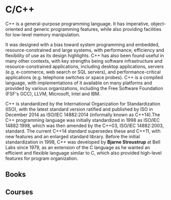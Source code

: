 # C/C++

C++ is a general-purpose programming language. It has imperative, object-oriented and generic programming features, while also providing facilities for low-level memory manipulation.

It was designed with a bias toward system programming and embedded, resource-constrained and large systems, with performance, efficiency and flexibility of use as its design highlights. C++ has also been found useful in many other contexts, with key strengths being software infrastructure and resource-constrained applications, including desktop applications, servers (e.g. e-commerce, web search or SQL servers), and performance-critical applications (e.g. telephone switches or space probes). C++ is a compiled language, with implementations of it available on many platforms and provided by various organizations, including the Free Software Foundation (FSF's GCC), LLVM, Microsoft, Intel and IBM.

C++ is standardized by the International Organization for Standardization (ISO), with the latest standard version ratified and published by ISO in December 2014 as ISO/IEC 14882:2014 (informally known as C++14).The C++ programming language was initially standardized in 1998 as ISO/IEC 14882:1998, which was then amended by the C++03, ISO/IEC 14882:2003, standard. The current C++14 standard supersedes these and C++11, with new features and an enlarged standard library. Before the initial standardization in 1998, C++ was developed by **Bjarne Stroustrup** at Bell Labs since 1979, as an extension of the C language as he wanted an efficient and flexible language similar to C, which also provided high-level features for program organization.

## Books

<div class="books" gid="1FyrGyloGfUENAmnI900CagAkyyLOn0O0zANMvIupZsw"></div>
<div class="clearfix"></div>

## Courses

<div class="courses" gid="1p7obM17WwN32_0jH9-QFsqjCfw4CvQ38l03-WaMUE_s"></div>
